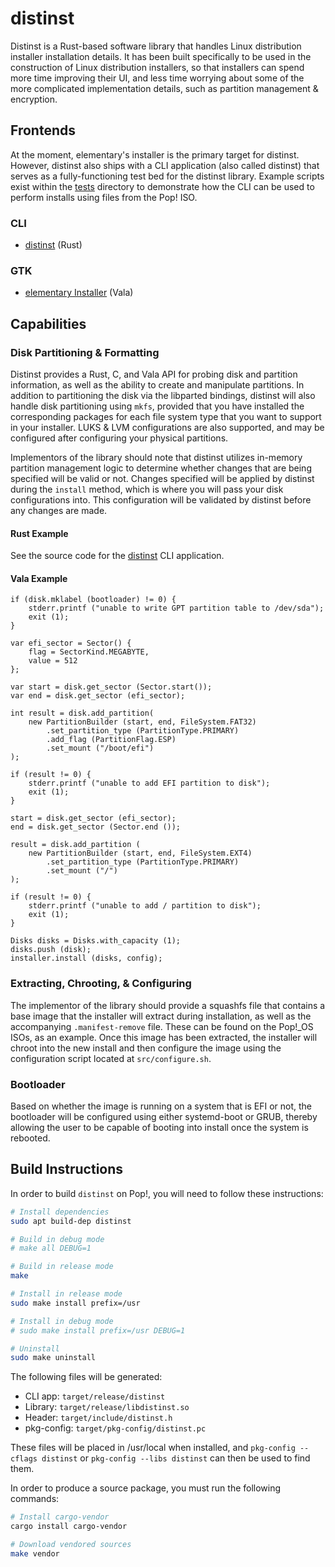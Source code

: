 # distinst

Distinst is a Rust-based software library that handles Linux distribution installer installation details. It has been built specifically to be used in the construction of Linux distribution installers, so that installers can spend more time improving their UI, and less time worrying about some of the more complicated implementation details, such as partition management & encryption.

## Frontends

At the moment, elementary's installer is the primary target for distinst. However, distinst also ships with a CLI application (also called distinst) that serves as a fully-functioning test bed for the distinst library. Example scripts exist within the [tests](https://github.com/pop-os/distinst/tree/master_bionic/tests) directory to demonstrate how the CLI
can be used to perform installs using files from the Pop! ISO.

### CLI

- [distinst](https://github.com/pop-os/distinst/) (Rust)

### GTK

- [elementary Installer](https://github.com/elementary/installer) (Vala)

## Capabilities

### Disk Partitioning & Formatting

Distinst provides a Rust, C, and Vala API for probing disk and partition information, as well as the ability to create and manipulate partitions. In addition to partitioning the disk via the libparted bindings, distinst will also handle disk partitioning using `mkfs`, provided that you have installed the corresponding packages for each file system type that you want to support in your installer. LUKS & LVM configurations are also supported, and may be configured after configuring your physical partitions.

Implementors of the library should note that distinst utilizes in-memory partition management logic to determine whether changes that are being specified will be valid or not. Changes specified will be applied by distinst during the `install` method, which is where you will pass your disk configurations into. This configuration will be validated by distinst before any changes are made.

#### Rust Example

See the source code for the [distinst](https://github.com/pop-os/distinst/blob/master/cli/src/main.rs) CLI application.

#### Vala Example

```vala
if (disk.mklabel (bootloader) != 0) {
    stderr.printf ("unable to write GPT partition table to /dev/sda");
    exit (1);
}

var efi_sector = Sector() {
    flag = SectorKind.MEGABYTE,
    value = 512
};

var start = disk.get_sector (Sector.start());
var end = disk.get_sector (efi_sector);

int result = disk.add_partition(
    new PartitionBuilder (start, end, FileSystem.FAT32)
        .set_partition_type (PartitionType.PRIMARY)
        .add_flag (PartitionFlag.ESP)
        .set_mount ("/boot/efi")
);

if (result != 0) {
    stderr.printf ("unable to add EFI partition to disk");
    exit (1);
}

start = disk.get_sector (efi_sector);
end = disk.get_sector (Sector.end ());

result = disk.add_partition (
    new PartitionBuilder (start, end, FileSystem.EXT4)
        .set_partition_type (PartitionType.PRIMARY)
        .set_mount ("/")
);

if (result != 0) {
    stderr.printf ("unable to add / partition to disk");
    exit (1);
}

Disks disks = Disks.with_capacity (1);
disks.push (disk);
installer.install (disks, config);
```

### Extracting, Chrooting, & Configuring

The implementor of the library should provide a squashfs file that contains a base image that the installer will extract during installation, as well as the accompanying `.manifest-remove` file. These can be found on the Pop!_OS ISOs, as an example. Once this image has been extracted, the installer will chroot into the new install and then configure the image using the configuration script located at `src/configure.sh`.

### Bootloader

Based on whether the image is running on a system that is EFI or not, the bootloader will be configured using either systemd-boot or GRUB, thereby allowing the user to be capable of booting into install once the system is rebooted.

## Build Instructions

In order to build `distinst` on Pop!, you will need to follow these instructions:

```sh
# Install dependencies
sudo apt build-dep distinst

# Build in debug mode
# make all DEBUG=1

# Build in release mode
make

# Install in release mode
sudo make install prefix=/usr

# Install in debug mode
# sudo make install prefix=/usr DEBUG=1

# Uninstall
sudo make uninstall
```

The following files will be generated:

- CLI app: `target/release/distinst`
- Library: `target/release/libdistinst.so`
- Header: `target/include/distinst.h`
- pkg-config: `target/pkg-config/distinst.pc`

These files will be placed in /usr/local when installed, and `pkg-config --cflags distinst` or `pkg-config --libs distinst` can then be used to find them.

In order to produce a source package, you must run the following commands:

```sh
# Install cargo-vendor
cargo install cargo-vendor

# Download vendored sources
make vendor
```
